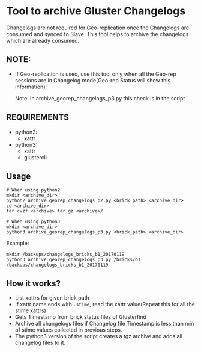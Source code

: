 # Tool to archive Gluster Changelogs
Changelogs are not required for Geo-replication once the Changelogs
are consumed and synced to Slave. This tool helps to archive the
changelogs which are already consumed.

## NOTE:

- If Geo-replication is used, use this tool only when all the Geo-rep
  sessions are in Changelog mode(Geo-rep Status will show this
  information)

  Note: In archive_georep_changelogs_p3.py this check is in the script

## REQUIREMENTS
- python2:
  * xattr
- python3:
  * xattr
  * glustercli

## Usage

    # When using python2
    mkdir <archive_dir>
    python2 archive_georep_changelogs_p2.py <brick_path> <archive_dir>
    cd <archive_dir>
    tar cvzf <archive>.tar.gz <archive>/

    # When using python3
    mkdir <archive_dir>
    python3 archive_georep_changelogs_p3.py <brick_path> <archive_dir>

Example:

    mkdir /backups/changelogs_bricks_b1_20170119
    python3 archive_georep_changelogs_p3.py /bricks/b1 /backups/changelogs_bricks_b1_20170119

## How it works?

- List xattrs for given brick path
- If xattr name ends with `.stime`, read the xattr value(Repeat this
  for all the stime xattrs)
- Gets Timestamp from brick status files of Glusterfind
- Archive all changelogs files if Changelog file Timestamp is less
  than min of stime values collected in previous steps.
- The python3 version of the script creates a tgz archive and adds all changelog files to it.
